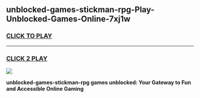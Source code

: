 
## unblocked-games-stickman-rpg-Play-Unblocked-Games-Online-7xj1w
<h3>
<a href="https://premium76.site?title=unblocked-games-stickman-rpg&ref=25A">CLICK TO PLAY</a></h3>
<hr>

<h3>
<a href="https://premium76.site?title=unblocked-games-stickman-rpg&ref=25A">CLICK 2 PLAY</a>
  
</h3>

<a href="https://premium76.site?title=unblocked-games-stickman-rpg&ref=25A"><img src="https://clearcache.store/games.png"></a>


**unblocked-games-stickman-rpg games unblocked: Your Gateway to Fun and Accessible Online Gaming**
